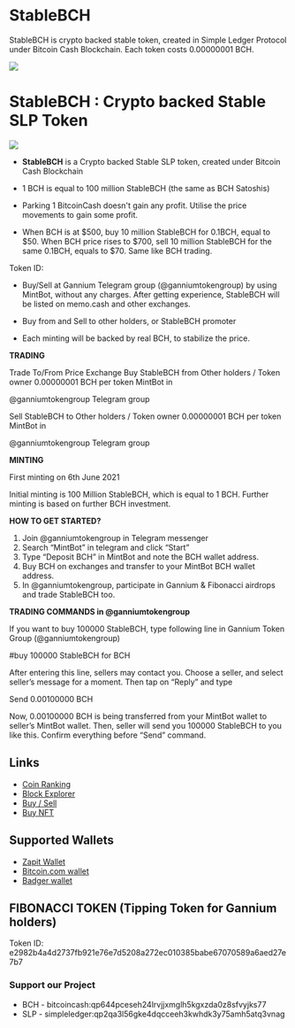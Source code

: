 # StableBCH

StableBCH is crypto backed stable token, created in Simple Ledger Protocol under Bitcoin Cash Blockchain. Each token costs 0.00000001 BCH.

![](http://sankarsrinivasan.com/personal/stablebchlogo.png)
# StableBCH : Crypto backed Stable SLP Token
![](http://tokens.bitcoin.com/32/aa30ea2fe349d0ea7abd0fbf4dbd2df7ec5b9384b5574120d8d52c0f7dfb65ca.png)

- **StableBCH** is a Crypto backed Stable SLP token, created under Bitcoin Cash Blockchain

- 1 BCH is equal to 100 million StableBCH (the same as BCH Satoshis)

- Parking 1 BitcoinCash doesn't gain any profit. Utilise the price movements to gain some profit. 

- When BCH is at $500, buy 10 million StableBCH for 0.1BCH, equal to $50. When BCH price rises to $700, sell 10 million StableBCH for the same 0.1BCH, equals to $70. Same like BCH trading.

Token ID: 

- Buy/Sell at Gannium Telegram group (@ganniumtokengroup) by using MintBot, without any charges. After getting experience, StableBCH will be listed on memo.cash and other exchanges.

- Buy from and Sell to other holders, or StableBCH promoter

- Each minting will be backed by real BCH, to stabilize the price.

**TRADING**

Trade	To/From	Price	Exchange
Buy StableBCH from
	Other holders / Token owner	0.00000001 BCH per token	MintBot in 

@ganniumtokengroup Telegram group

Sell StableBCH to
	Other holders / Token owner	0.00000001 BCH per token	MintBot in 

@ganniumtokengroup Telegram group



**MINTING**

First minting on 6th June 2021

Initial minting is 100 Million StableBCH, which is equal to 1 BCH. Further minting is based on further BCH investment.


**HOW TO GET STARTED?**

1)	Join @ganniumtokengroup in Telegram messenger
2)	Search “MintBot” in telegram and click “Start”
3)	Type “Deposit BCH” in MintBot and note the BCH wallet address.
4)	Buy BCH on exchanges and transfer to your MintBot BCH wallet address.
5)	In @ganniumtokengroup, participate in Gannium & Fibonacci airdrops and trade StableBCH too.


**TRADING COMMANDS in @ganniumtokengroup**

If you want to buy 100000 StableBCH, type following line in Gannium Token Group (@ganniumtokengroup)

#buy 100000 StableBCH for BCH 

After entering this line, sellers may contact you. Choose a seller, and select seller’s message for a moment. Then tap on “Reply” and type 

Send 0.00100000 BCH

Now, 0.00100000 BCH is being transferred from your MintBot wallet to seller’s MintBot wallet. Then, seller will send you 100000 StableBCH to you like this. Confirm everything before “Send” command.

## Links

- [Coin Ranking](https://coinranking.com/coin/g6GVyoWZb+gannium-gannium/)
- [Block Explorer](https://explorer.bitcoin.com/bch/token/aa30ea2fe349d0ea7abd0fbf4dbd2df7ec5b9384b5574120d8d52c0f7dfb65ca)
- [Buy / Sell](https://memo.cash/token/aa30ea2fe349d0ea7abd0fbf4dbd2df7ec5b9384b5574120d8d52c0f7dfb65ca?for-sale)
- [Buy NFT](https://mintable.app/u/sankarsrinivasan)

## Supported Wallets

- [Zapit Wallet](https://play.google.com/store/apps/details?id=io.wallet.zapit) 
- [Bitcoin.com wallet](https://play.google.com/store/search?q=bitcoin.com)
- [Badger wallet](https://play.google.com/store/apps/details?id=com.badgermobile)

## FIBONACCI TOKEN (Tipping Token for Gannium holders)
Token ID: e2982b4a4d2737fb921e76e7d5208a272ec010385babe67070589a6aed27e7b7


### Support our Project
- BCH - bitcoincash:qp644pceseh24lrvjjxmglh5kgxzda0z8sfvyjks77
- SLP - simpleledger:qp2qa3l56gke4dqcceeh3kwhdk3y75amh5atq3vnag

